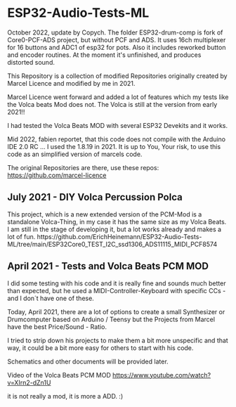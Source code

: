 # ESP32-Audio-Tests-ML

October 2022, update by Copych. The folder ESP32-drum-comp is fork of Core0-PCF-ADS project, but without PCF and ADS. It uses 16ch multiplexer for 16 buttons and ADC1 of esp32 for pots. Also it includes reworked button and encoder routines. At the moment it's unfinished, and produces distorted sound.

This Repository is a collection of modified Repositories originally created by Marcel Licence and modified by me in 2021.

Marcel Licence went forward and added a lot of features which my tests like the Volca beats Mod does not. The Volca is still at the version from early 2021!!

I had tested the Volca Beats MOD with several ESP32 Devekits and it works.

Mid 2022, fabien reportet, that this code does not compile with the Arduino IDE 2.0 RC ... I used the 1.8.19 in 2021.
It is up to You, Your risk, to use this code as an simplified version of marcels code.

The original Repositories are there, use these repos:
https://github.com/marcel-licence


<h2> July 2021 - DIY Volca Percussion <b> Polca </b></h2>
This project, which is a new extended version of the PCM-Mod is a standalone Volca-Thing, in my case it has the same size as my Volca Beats.
I am still in the stage of developing it, but a lot works already and makes a lot of fun.
https://github.com/ErichHeinemann/ESP32-Audio-Tests-ML/tree/main/ESP32Core0_TEST_I2C_ssd1306_ADS11115_MIDI_PCF8574


<h2> April 2021 - Tests and Volca Beats PCM MOD</h1>
I did some testing with his code and it is really fine and sounds much better than expected, but he used a MIDI-Controller-Keyboard with specific CCs - and I don´t have one of these.

Today, April 2021, there are a lot of options to create a small Synthesizer or Drumcomputer based on Arduino / Teensy but the Projects from Marcel have the best Price/Sound - Ratio.

I tried to strip down his projects to make them a bit more unspecific and that way, it could be a bit more easy for others to start with his code.

Schematics and other documents will be provided later.

Video of the Volca Beats PCM MOD
https://www.youtube.com/watch?v=XIrn2-dZn1U

it is not really a mod, it is more a ADD. :)
